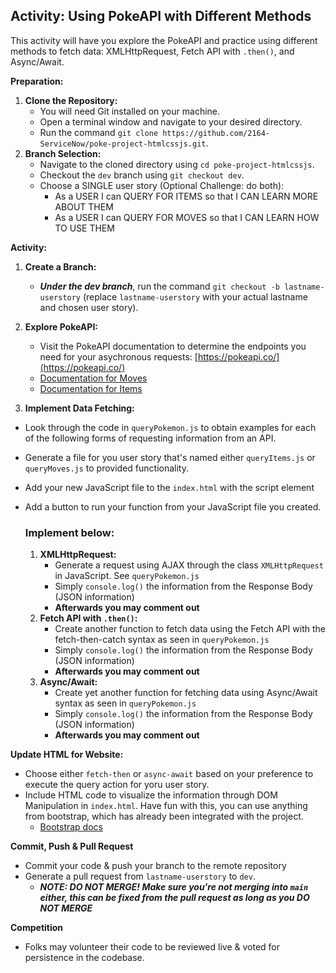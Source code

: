 ## Activity: Using PokeAPI with Different Methods

This activity will have you explore the PokeAPI and practice using different methods to fetch data: XMLHttpRequest, Fetch API with `.then()`, and Async/Await. 

**Preparation:**

1. **Clone the Repository:** 
    - You will need Git installed on your machine. 
    - Open a terminal window and navigate to your desired directory.
    - Run the command `git clone https://github.com/2164-ServiceNow/poke-project-htmlcssjs.git`. 
2. **Branch Selection:**
    - Navigate to the cloned directory using `cd poke-project-htmlcssjs`.
    - Checkout the `dev` branch using `git checkout dev`.
    - Choose a SINGLE user story (Optional Challenge: do both):
        - As a USER I can QUERY FOR ITEMS so that I CAN LEARN MORE ABOUT THEM
        - As a USER I can QUERY FOR MOVES so that I CAN LEARN HOW TO USE THEM

**Activity:**

1. **Create a Branch:**
    - ***Under the dev branch***, run the command `git checkout -b lastname-userstory` (replace `lastname-userstory` with your actual lastname and chosen user story).
2. **Explore PokeAPI:**
    - Visit the PokeAPI documentation to determine the endpoints you need for your asychronous requests: [https://pokeapi.co/](https://pokeapi.co/)
    - [Documentation for Moves](https://pokeapi.co/docs/v2#moves-section)
    - [Documentation for Items](https://pokeapi.co/docs/v2#items-section)

3. **Implement Data Fetching:**
- Look through the code in `queryPokemon.js` to obtain examples for each of the following forms of requesting information from an API.
- Generate a file for you user story that's named either `queryItems.js` or `queryMoves.js` to provided functionality.
- Add your new JavaScript file to the `index.html` with the script element
- Add a button to run your function from your JavaScript file you created.

    ### Implement below:
   1. **XMLHttpRequest:**
       - Generate a request using AJAX through the class `XMLHttpRequest` in JavaScript. See `queryPokemon.js`
       - Simply `console.log()` the information from the Response Body (JSON information)
       - **Afterwards you may comment out**
   2. **Fetch API with `.then()`:**
       - Create another function to fetch data using the Fetch API with the fetch-then-catch syntax as seen in `queryPokemon.js`
       - Simply `console.log()` the information from the Response Body (JSON information)
       - **Afterwards you may comment out**
   3. **Async/Await:**
       - Create yet another function for fetching data using Async/Await syntax as seen in `queryPokemon.js`
       - Simply `console.log()` the information from the Response Body (JSON information)
        - **Afterwards you may comment out**

**Update HTML for Website:**

- Choose either `fetch-then` or `async-await` based on your preference to execute the query action for yoru user story.
- Include HTML code to visualize the information through DOM Manipulation in `index.html`. Have fun with this, you can use anything from bootstrap, which has already been integrated with the project.
    - [Bootstrap docs](https://getbootstrap.com/docs/5.3/getting-started/introduction/)

**Commit, Push & Pull Request**
- Commit your code & push your branch to the remote repository
- Generate a pull request from `lastname-userstory` to `dev`. 
    - ***NOTE: DO NOT MERGE! Make sure you're not merging into `main` either, this can be fixed from the pull request as long as you DO NOT MERGE***

**Competition**
- Folks may volunteer their code to be reviewed live & voted for persistence in the codebase. 
